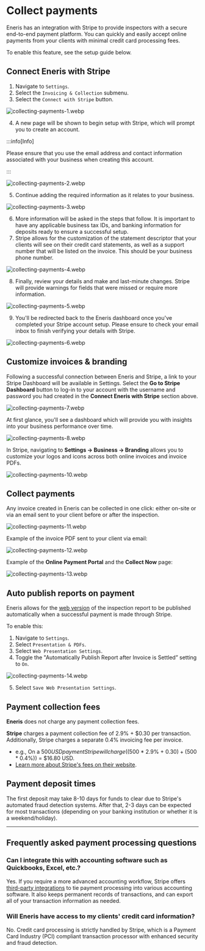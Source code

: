 # Collect payments

Eneris has an integration with Stripe to provide inspectors with a secure end-to-end payment platform. You can quickly and easily accept online payments from your clients with minimal credit card processing fees.

To enable this feature, see the setup guide below.

## Connect Eneris with Stripe

1. Navigate to `Settings`.
2. Select the `Invoicing & Collection` submenu.
3. Select the `Connect with Stripe` button.

![collecting-payments-1.webp](./img/collecting-payments-1.webp)

4. A new page will be shown to begin setup with Stripe, which will prompt you to create an account.

:::info[Info]

Please ensure that you use the email address and contact information associated with your business when creating this account.

:::

![collecting-payments-2.webp](./img/collecting-payments-2.webp)

5. Continue adding the required information as it relates to your business.

![collecting-payments-3.webp](./img/collecting-payments-3.webp)

6. More information will be asked in the steps that follow. It is important to have any applicable business tax IDs, and banking information for deposits ready to ensure a successful setup.
7. Stripe allows for the customization of the statement descriptor that your clients will see on their credit card statements, as well as a support number that will be listed on the invoice. This should be your business phone number.

![collecting-payments-4.webp](./img/collecting-payments-4.webp)

8. Finally, review your details and make and last-minute changes. Stripe will provide warnings for fields that were missed or require more information.

![collecting-payments-5.webp](./img/collecting-payments-5.webp)

9. You'll be redirected back to the Eneris dashboard once you've completed your Stripe account setup. Please ensure to check your email inbox to finish verifying your details with Stripe.

![collecting-payments-6.webp](./img/collecting-payments-6.webp)

## Customize invoices & branding

Following a successful connection between Eneris and Stripe, a link to your Stripe Dashboard will be available in Settings. Select the **Go to Stripe Dashboard** button to log-in to your account with the username and password you had created in the **Connect Eneris with Stripe** section above.

![collecting-payments-7.webp](./img/collecting-payments-7.webp)

At first glance, you'll see a dashboard which will provide you with insights into your business performance over time.

![collecting-payments-8.webp](./img/collecting-payments-8.webp)

In Stripe, navigating to **Settings → Business → Branding** allows you to customize your logos and icons across both online invoices and invoice PDFs.

![collecting-payments-10.webp](./img/collecting-payments-10.webp)

## Collect payments

Any invoice created in Eneris can be collected in one click: either on-site or via an email sent to your client before or after the inspection.

![collecting-payments-11.webp](./img/collecting-payments-11.webp)

Example of the invoice PDF sent to your client via email:

![collecting-payments-12.webp](./img/collecting-payments-12.webp)

Example of the **Online Payment Portal** and the **Collect Now** page:

![collecting-payments-13.webp](./img/collecting-payments-13.webp)

## Auto publish reports on payment

Eneris allows for the [web version](https://ener.is/presentation/2ZNdNMSZkGz3qQkSq) of the inspection report to be published automatically when a successful payment is made through Stripe.

To enable this:

1. Navigate to `Settings`.
2. Select `Presentation & PDFs`.
3. Select `Web Presentation Settings`.
4. Toggle the "Automatically Publish Report after Invoice is Settled” setting to `On`.

![collecting-payments-14.webp](./img/collecting-payments-14.webp)

5. Select `Save Web Presentation Settings`.

## Payment collection fees

**Eneris** does not charge any payment collection fees.

**Stripe** charges a payment collection fee of 2.9% + $0.30 per transaction. Additionally, Stripe charges a separate 0.4% invoicing fee per invoice.
- e.g., On a $500 USD payment Stripe will charge (($500 * 2.9% + $0.30) + ($500 * 0.4%)) = $16.80 USD.
- [Learn more about Stripe's fees on their website](https://stripe.com/en-ca/pricing).

## Payment deposit times

The first deposit may take 8-10 days for funds to clear due to Stripe's automated fraud detection systems. After that, 2-3 days can be expected for most transactions (depending on your banking institution or whether it is a weekend/holiday).

---

## Frequently asked payment processing questions

### Can I integrate this with accounting software such as Quickbooks, Excel, etc.?

Yes. If you require a more advanced accounting workflow, Stripe offers [third-party integrations](https://marketplace.stripe.com/categories/accounting) to tie payment processing into various accounting software. It also keeps permanent records of transactions, and can export all of your transaction information as needed.

### Will Eneris have access to my clients' credit card information?

No. Credit card processing is strictly handled by Stripe, which is a Payment Card Industry (PCI) compliant transaction processor with enhanced security and fraud detection.